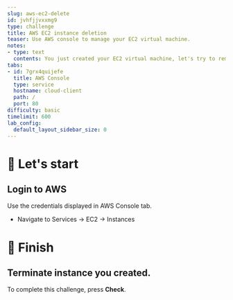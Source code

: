 ```yaml
---
slug: aws-ec2-delete
id: jvhfjjvxxmg9
type: challenge
title: AWS EC2 instance deletion
teaser: Use AWS console to manage your EC2 virtual machine.
notes:
- type: text
  contents: You just created your EC2 virtual machine, let's try to remove it!
tabs:
- id: 7grx4quijefe
  title: AWS Console
  type: service
  hostname: cloud-client
  path: /
  port: 80
difficulty: basic
timelimit: 600
lab_config:
  default_layout_sidebar_size: 0
---
```

🚀 Let's start
==============
## Login to AWS

Use the credentials displayed in AWS Console tab.

- Navigate to Services -> EC2 -> Instances

🏁 Finish
=========
## Terminate instance you created.

To complete this challenge, press **Check**.
